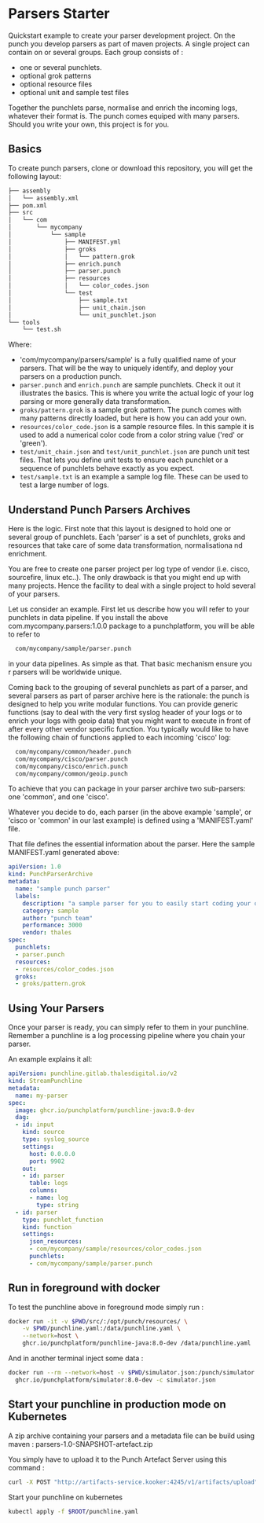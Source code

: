 # Parsers Starter

Quickstart example to create your parser development project.
On the punch you develop parsers as part of maven projects. A single project can contain
on or several groups. Each group consists of :

* one or several punchlets. 
* optional grok patterns
* optional resource files
* optional unit and sample test files

Together the punchlets parse, normalise and enrich the incoming logs, whatever their format is. 
The punch comes equiped with many parsers. Should you write your own, this project is for you. 

## Basics

To create punch parsers, clone or download this repository, you will get the following layout: 

```sh
├── assembly
│   └── assembly.xml
├── pom.xml
├── src
│   └── com
│       └── mycompany
│           └── sample
│               ├── MANIFEST.yml
│               ├── groks
│               │   └── pattern.grok
│               ├── enrich.punch
│               ├── parser.punch
│               ├── resources
│               │   └── color_codes.json
│               └── test
│                   ├── sample.txt
│                   ├── unit_chain.json
│                   └── unit_punchlet.json
└── tools
    └── test.sh
```

Where:

* 'com/mycompany/parsers/sample' is a fully qualified name of your parsers. That will be the way to uniquely identify, and deploy your parsers on a production punch.
* `parser.punch` and `enrich.punch` are sample punchlets. Check it out it illustrates the basics. This is where you write the actual logic of your log parsing or more generally data transformation.
* `groks/pattern.grok` is a sample grok pattern. The punch comes with many patterns directly loaded, but here is how you can add your own.
* `resources/color_code.json` is a sample resource files. In this sample it is used to add a numerical color code from a color string value ('red' or 'green').
* `test/unit_chain.json` and `test/unit_punchlet.json` are punch unit test files. That lets you define unit tests to ensure each punchlet or a sequence of punchlets behave exactly as you expect.
* `test/sample.txt` is an example a sample log file. These can be used to test
a large number of logs. 


## Understand Punch Parsers Archives

Here is the logic. First note that this layout is designed to hold one or several group of punchlets.
Each 'parser' is a set of punchlets, groks and resources that take care of some
data transformation, normalisationa nd enrichment. 

You are free to create one parser project per log type of vendor (i.e. cisco, sourcefire,
linux etc..). The only drawback is that you might end up with many projects. 
Hence the facility to deal with a single project to hold several of your parsers. 

Let us consider an example. First let us describe how you will refer to your punchlets in data pipeline. 
If you install the above com.mycompany.parsers:1.0.0 package to a punchplatform, you will be able to refer to

```sh
  com/mycompany/sample/parser.punch
```

in your data pipelines. As simple as that. That basic mechanism ensure you r parsers will be worldwide unique.

Coming back to the grouping of several punchlets as part of a parser, and several parsers as part of 
parser archive here is the rationale: the punch is designed to help you write modular functions. You can provide
generic functions (say to deal with the very first syslog header of your logs or to enrich your logs with geoip data)
that you might want to execute in front of after every other vendor specific function. You typically would like
to have the following chain of functions applied to each incoming 'cisco' log:

```sh
  com/mycompany/common/header.punch
  com/mycompany/cisco/parser.punch
  com/mycompany/cisco/enrich.punch
  com/mycompany/common/geoip.punch
```

To achieve that you can package in your parser archive two sub-parsers: one 'common', and one 'cisco'.

Whatever you decide to do, each parser (in the above example 'sample', or 'cisco or 'common' in our last example)
is defined using a 'MANIFEST.yaml' file. 

That file defines the essential information about the parser. Here the sample MANIFEST.yaml generated above:

```yaml
apiVersion: 1.0
kind: PunchParserArchive
metadata:
  name: "sample punch parser"
  labels:
    description: "a sample parser for you to easily start coding your own"
    category: sample
    author: "punch team"
    performance: 3000
    vendor: thales
spec:
  punchlets:
  - parser.punch
  resources:
  - resources/color_codes.json
  groks:
  - groks/pattern.grok
```

## Using Your Parsers

Once your parser is ready, you can simply refer to them in your punchline. 
Remember a punchline is a log processing pipeline where you chain your parser. 

An example explains it all: 

```yaml
apiVersion: punchline.gitlab.thalesdigital.io/v2
kind: StreamPunchline
metadata:
  name: my-parser
spec:  
  image: ghcr.io/punchplatform/punchline-java:8.0-dev
  dag:
  - id: input
    kind: source
    type: syslog_source
    settings:
      host: 0.0.0.0
      port: 9902
    out: 
    - id: parser
      table: logs
      columns:
      - name: log
        type: string
  - id: parser
    type: punchlet_function
    kind: function
    settings:
      json_resources:
      - com/mycompany/sample/resources/color_codes.json
      punchlets:
      - com/mycompany/sample/parser.punch
```

## Run in foreground with docker

To test the punchline above in foreground mode simply run : 

```sh
docker run -it -v $PWD/src/:/opt/punch/resources/ \
    -v $PWD/punchline.yaml:/data/punchline.yaml \
    --network=host \
    ghcr.io/punchplatform/punchline-java:8.0-dev /data/punchline.yaml
```

And in another terminal inject some data : 

```sh
docker run --rm --network=host -v $PWD/simulator.json:/punch/simulator.json \
  ghcr.io/punchplatform/simulator:8.0-dev -c simulator.json
```

## Start your punchline in production mode on Kubernetes

A zip archive containing your parsers and a metadata file can be build using maven : parsers-1.0-SNAPSHOT-artefact.zip

You simply have to upload it to the Punch Artefact Server using this command :

```sh
curl -X POST "http://artifacts-service.kooker:4245/v1/artifacts/upload" -F artifact=@target/parsers-1.0-SNAPSHOT-artefact.zip -F override=true
```
Start your punchline on kubernetes 

```sh
kubectl apply -f $ROOT/punchline.yaml
```
